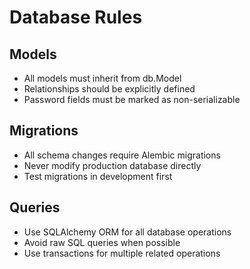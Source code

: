 # Database Rules

## Models

- All models must inherit from db.Model
- Relationships should be explicitly defined
- Password fields must be marked as non-serializable

## Migrations

- All schema changes require Alembic migrations
- Never modify production database directly
- Test migrations in development first

## Queries

- Use SQLAlchemy ORM for all database operations
- Avoid raw SQL queries when possible
- Use transactions for multiple related operations
